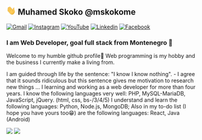 <!--
**mskoko/mskoko** is a ✨ _special_ ✨ repository because its `README.md` (this file) appears on your GitHub profile.

Here are some ideas to get you started:

- 🔭 I’m currently working on ...
- 🌱 I’m currently learning ...
- 👯 I’m looking to collaborate on ...
- 🤔 I’m looking for help with ...
- 💬 Ask me about ...
- 📫 How to reach me: ...
- 😄 Pronouns: ...
- ⚡ Fun fact: ...
-->

## <img src="./assets/waving.gif" width="25px"> Muhamed Skoko @mskokome

[![Gmail](https://img.shields.io/badge/-mskoko.me@gmail.com-d14836?style=flat-square&logo=Gmail&logoColor=white&link=mailto:mskoko.me@gmail.com)](mailto:mskoko.me@gmail.com)
[![Instagram](https://img.shields.io/badge/-_muky00-ED604C?style=flat-square&logo=Instagram&logoColor=white&link=https://www.instagram.com/_muky00/)](https://www.instagram.com/_muky00/)
[![YouTube](https://img.shields.io/youtube/channel/subscribers/UCiLOB1yDZ01RrQ-ccg5VV2A?style=flat-square)](https://www.youtube.com/channel/UCiLOB1yDZ01RrQ-ccg5VV2A)
[![Linkedin](https://img.shields.io/badge/-mskoko--me--00-blue?style=flat-square&logo=Linkedin&logoColor=white&link=https://www.linkedin.com/in/mskoko-me-00/)](https://www.linkedin.com/in/mskoko-me-00/)
[![Facebook](https://img.shields.io/badge/-mskoko.me-1877f2?style=flat-square&logo=facebook&logoColor=white&link=https://www.facebook.com/mskoko.me)](https://www.facebook.com/mskoko.me/)



### I am Web Developer, goal full stack from Montenegro 🚀

Welcome to my humble github profile🤗
Web programming is my hobby and the business I currently make a living from.

I am guided through life by the sentence: "I know I know nothing". - I agree that it sounds ridiculous but this sentence gives me motivation to research new things ... I learning and working as a web developer for more than four years.
I know the following languages very well: PHP, MySQL-MariaDB, JavaScript, jQuery. (html, css, bs-/3/4/5)
I understand and learn the following languages: Python, Node.js, MongoDB;
Also in my to-do list (I hope you have yours too😁) are the following languages: React, Java (Android)

<img height="160" src="https://github-readme-stats.vercel.app/api?username=mskoko&show_icons=true&theme=onedark&mskoko=hahah"> <img height="160" src="https://github-readme-stats.vercel.app/api/top-langs/?username=mskoko&langs_count=6&layout=compact&theme=onedark&mskoko=hahah">
